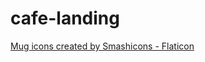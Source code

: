# cafe-landing

<a href="https://www.flaticon.com/free-icons/mug" title="mug icons">Mug icons created by Smashicons - Flaticon</a>